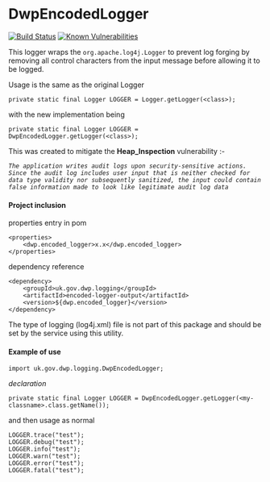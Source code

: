 # DwpEncodedLogger
[![Build Status](https://travis-ci.org/dwp/encoded-logger-output.svg?branch=master)](https://travis-ci.org/dwp/encoded-logger-output) [![Known Vulnerabilities](https://snyk.io/test/github/dwp/encoded-logger-output/badge.svg)](https://snyk.io/test/github/dwp/encoded-logger-output)

This logger wraps the `org.apache.log4j.Logger` to prevent log forging by removing all control characters from the input message before allowing it to be logged.

Usage is the same as the original Logger

`private static final Logger LOGGER = Logger.getLogger(<class>);`

with the new implementation being 

`private static final Logger LOGGER = DwpEncodedLogger.getLogger(<class>);`

This was created to mitigate the **Heap_Inspection** vulnerability :-

_`The application writes audit logs upon security-sensitive actions. Since the audit log includes user input that is neither checked for data type validity nor subsequently sanitized, the input could contain false information made to look like legitimate audit log data`_

#### Project inclusion

properties entry in pom

    <properties>
        <dwp.encoded_logger>x.x</dwp.encoded_logger>
    </properties>

dependency reference

    <dependency>
        <groupId>uk.gov.dwp.logging</groupId>
        <artifactId>encoded-logger-output</artifactId>
        <version>${dwp.encoded_logger}</version>
    </dependency>
    
The type of logging (log4j.xml) file is not part of this package and should be set by the service using this utility.

#### Example of use

    import uk.gov.dwp.logging.DwpEncodedLogger;

_declaration_

    private static final Logger LOGGER = DwpEncodedLogger.getLogger(<my-classname>.class.getName());

and then usage as normal

    LOGGER.trace("test");
    LOGGER.debug("test");
    LOGGER.info("test");
    LOGGER.warn("test");
    LOGGER.error("test");
    LOGGER.fatal("test");